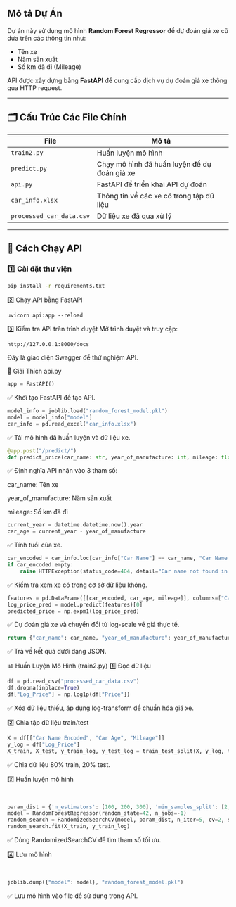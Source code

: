
## Mô tả Dự Án
Dự án này sử dụng mô hình **Random Forest Regressor** để dự đoán giá xe cũ dựa trên các thông tin như:
- Tên xe
- Năm sản xuất
- Số km đã đi (Mileage)

API được xây dựng bằng **FastAPI** để cung cấp dịch vụ dự đoán giá xe thông qua HTTP request.

---

## 🗂️ Cấu Trúc Các File Chính

| File                 | Mô tả |
|----------------------|-------|
| `train2.py`         | Huấn luyện mô hình |
| `predict.py`        | Chạy mô hình đã huấn luyện để dự đoán giá xe |
| `api.py`            | FastAPI để triển khai API dự đoán |
| `car_info.xlsx`     | Thông tin về các xe có trong tập dữ liệu |
| `processed_car_data.csv` | Dữ liệu xe đã qua xử lý |

---

## 🚀 Cách Chạy API

### 1️⃣ Cài đặt thư viện
```bash
pip install -r requirements.txt
```
2️⃣ Chạy API bằng FastAPI
```arduino
uvicorn api:app --reload
```
3️⃣ Kiểm tra API trên trình duyệt
Mở trình duyệt và truy cập:

```arduino
http://127.0.0.1:8000/docs
```
Đây là giao diện Swagger để thử nghiệm API.

📌 Giải Thích api.py
```python
app = FastAPI()
```
✅ Khởi tạo FastAPI để tạo API.

```python
model_info = joblib.load("random_forest_model.pkl")
model = model_info["model"]
car_info = pd.read_excel("car_info.xlsx")
```
✅ Tải mô hình đã huấn luyện và dữ liệu xe.

```python
@app.post("/predict/")
def predict_price(car_name: str, year_of_manufacture: int, mileage: float):
```
✅ Định nghĩa API nhận vào 3 tham số:

car_name: Tên xe

year_of_manufacture: Năm sản xuất

mileage: Số km đã đi

```python
current_year = datetime.datetime.now().year
car_age = current_year - year_of_manufacture
```
✅ Tính tuổi của xe.
```python
car_encoded = car_info.loc[car_info["Car Name"] == car_name, "Car Name Encoded"]
if car_encoded.empty:
    raise HTTPException(status_code=404, detail="Car name not found in database")
```
✅ Kiểm tra xem xe có trong cơ sở dữ liệu không.

```python
features = pd.DataFrame([[car_encoded, car_age, mileage]], columns=["Car Name Encoded", "Car Age", "Mileage"])
log_price_pred = model.predict(features)[0]
predicted_price = np.expm1(log_price_pred)
```
✅ Dự đoán giá xe và chuyển đổi từ log-scale về giá thực tế.

```python
return {"car_name": car_name, "year_of_manufacture": year_of_manufacture, "mileage": mileage, "predicted_price": f"{predicted_price:,.0f} VNĐ"}
```
✅ Trả về kết quả dưới dạng JSON.

📊 Huấn Luyện Mô Hình (train2.py)
1️⃣ Đọc dữ liệu
```python
df = pd.read_csv("processed_car_data.csv")
df.dropna(inplace=True)
df["Log_Price"] = np.log1p(df["Price"])
```
✅ Xóa dữ liệu thiếu, áp dụng log-transform để chuẩn hóa giá xe.

2️⃣ Chia tập dữ liệu train/test
```python
X = df[["Car Name Encoded", "Car Age", "Mileage"]]
y_log = df["Log_Price"]
X_train, X_test, y_train_log, y_test_log = train_test_split(X, y_log, test_size=0.2, random_state=42)
```
✅ Chia dữ liệu 80% train, 20% test.

3️⃣ Huấn luyện mô hình
```python


param_dist = {'n_estimators': [100, 200, 300], 'min_samples_split': [2, 5, 10], 'min_samples_leaf': [1, 2, 4]}
model = RandomForestRegressor(random_state=42, n_jobs=-1)
random_search = RandomizedSearchCV(model, param_dist, n_iter=5, cv=2, scoring='neg_mean_absolute_error', random_state=42)
random_search.fit(X_train, y_train_log)
```
✅ Dùng RandomizedSearchCV để tìm tham số tối ưu.

4️⃣ Lưu mô hình
```python


joblib.dump({"model": model}, "random_forest_model.pkl")
```
✅ Lưu mô hình vào file để sử dụng trong API.

